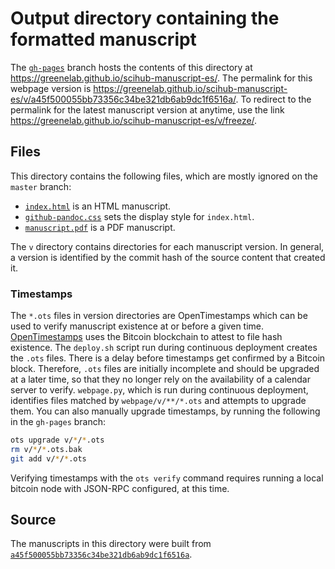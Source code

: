 # Output directory containing the formatted manuscript

The [`gh-pages`](https://github.com/greenelab/scihub-manuscript-es/tree/gh-pages) branch hosts the contents of this directory at https://greenelab.github.io/scihub-manuscript-es/.
The permalink for this webpage version is https://greenelab.github.io/scihub-manuscript-es/v/a45f500055bb73356c34be321db6ab9dc1f6516a/.
To redirect to the permalink for the latest manuscript version at anytime, use the link https://greenelab.github.io/scihub-manuscript-es/v/freeze/.

## Files

This directory contains the following files, which are mostly ignored on the `master` branch:

+ [`index.html`](index.html) is an HTML manuscript.
+ [`github-pandoc.css`](github-pandoc.css) sets the display style for `index.html`.
+ [`manuscript.pdf`](manuscript.pdf) is a PDF manuscript.

The `v` directory contains directories for each manuscript version.
In general, a version is identified by the commit hash of the source content that created it.

### Timestamps

The `*.ots` files in version directories are OpenTimestamps which can be used to verify manuscript existence at or before a given time.
[OpenTimestamps](https://opentimestamps.org/) uses the Bitcoin blockchain to attest to file hash existence.
The `deploy.sh` script run during continuous deployment creates the `.ots` files.
There is a delay before timestamps get confirmed by a Bitcoin block.
Therefore, `.ots` files are initially incomplete and should be upgraded at a later time, so that they no longer rely on the availability of a calendar server to verify.
`webpage.py`, which is run during continuous deployment, identifies files matched by `webpage/v/**/*.ots` and attempts to upgrade them.
You can also manually upgrade timestamps, by running the following in the `gh-pages` branch:

```sh
ots upgrade v/*/*.ots
rm v/*/*.ots.bak
git add v/*/*.ots
```

Verifying timestamps with the `ots verify` command requires running a local bitcoin node with JSON-RPC configured, at this time.

## Source

The manuscripts in this directory were built from
[`a45f500055bb73356c34be321db6ab9dc1f6516a`](https://github.com/greenelab/scihub-manuscript-es/commit/a45f500055bb73356c34be321db6ab9dc1f6516a).
